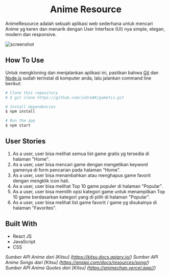 <h1 align="center">Anime Resource</h1>

AnimeResource adalah sebuah aplikasi web sederhana untuk mencari Anime yg keren dan menarik dengan User Interface (UI) nya simple, elegan, modern dan responsive.

![screenshot](https://i.ibb.co/ZdM3H0h/gametis.png)

## How To Use

Untuk mengkloning dan menjalankan aplikasi ini, pastikan bahwa [Git](https://git-scm.com) dan [Node.js](https://nodejs.org/en/download/) sudah terinstal di komputer anda, lalu jalankan command line berikut:

```bash
# Clone this repository
# $ git clone https://github.com/indraAK/gametis.git

# Install dependencies
$ npm install

# Run the app
$ npm start
```

## User Stories

1. As a user, user bisa melihat semua list game gratis yg tersedia di halaman "Home".
2. As a user, user bisa mencari game dengan mengetikan keyword gamenya di form pencarian pada halaman "Home".
3. As a user, user bisa menambahkan atau menghapus game favorit dengan mengklik icon hati.
4. As a user, user bisa melihat Top 10 game populer di halaman "Popular".
5. As a user, user bisa memilih opsi kategori game untuk menampilkan Top 10 game berdasarkan kategori yang di pilih di halaman "Popular".
6. As a user, user bisa melihat list game favorit / game yg disukainya di halaman "Favorites".

## Built With

- React JS
- JavaScript
- CSS

_Sumber API Anime dari [Kitsu] (https://kitsu.docs.apiary.io/)_
_Sumber API Anime Songs dari [Kitsu] (https://aniapi.com/docs/resources/song/)_
_Sumber API Anime Quotes dari [Kitsu] (https://animechan.vercel.app//)_

